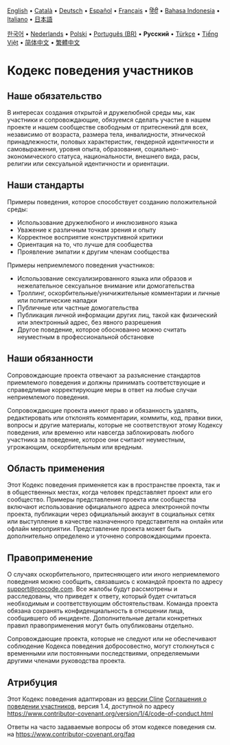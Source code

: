 [English](../../CODE_OF_CONDUCT.md) • [Català](../ca/CODE_OF_CONDUCT.md) • [Deutsch](../de/CODE_OF_CONDUCT.md) • [Español](../es/CODE_OF_CONDUCT.md) • [Français](../fr/CODE_OF_CONDUCT.md) • [हिंदी](../hi/CODE_OF_CONDUCT.md) • [Bahasa Indonesia](../id/CODE_OF_CONDUCT.md) • [Italiano](../it/CODE_OF_CONDUCT.md) • [日本語](../ja/CODE_OF_CONDUCT.md)

[한국어](../ko/CODE_OF_CONDUCT.md) • [Nederlands](../nl/CODE_OF_CONDUCT.md) • [Polski](../pl/CODE_OF_CONDUCT.md) • [Português (BR)](../pt-BR/CODE_OF_CONDUCT.md) • <b>Русский</b> • [Türkçe](../tr/CODE_OF_CONDUCT.md) • [Tiếng Việt](../vi/CODE_OF_CONDUCT.md) • [简体中文](../zh-CN/CODE_OF_CONDUCT.md) • [繁體中文](../zh-TW/CODE_OF_CONDUCT.md)

# Кодекс поведения участников

## Наше обязательство

В интересах создания открытой и дружелюбной среды мы, как участники и сопровождающие, обязуемся сделать участие в нашем проекте и нашем сообществе свободным от притеснений для всех, независимо от возраста, размера тела, инвалидности, этнической принадлежности, половых характеристик, гендерной идентичности и самовыражения, уровня опыта, образования, социально-экономического статуса, национальности, внешнего вида, расы, религии или сексуальной идентичности и ориентации.

## Наши стандарты

Примеры поведения, которое способствует созданию положительной среды:

- Использование дружелюбного и инклюзивного языка
- Уважение к различным точкам зрения и опыту
- Корректное восприятие конструктивной критики
- Ориентация на то, что лучше для сообщества
- Проявление эмпатии к другим членам сообщества

Примеры неприемлемого поведения участников:

- Использование сексуализированного языка или образов и нежелательное сексуальное внимание или
  домогательства
- Троллинг, оскорбительные/уничижительные комментарии и личные или политические нападки
- Публичные или частные домогательства
- Публикация личной информации других лиц, такой как физический или электронный
  адрес, без явного разрешения
- Другое поведение, которое обоснованно можно считать неуместным в
  профессиональной обстановке

## Наши обязанности

Сопровождающие проекта отвечают за разъяснение стандартов приемлемого
поведения и должны принимать соответствующие и справедливые корректирующие меры в
ответ на любые случаи неприемлемого поведения.

Сопровождающие проекта имеют право и обязанность удалять, редактировать или
отклонять комментарии, коммиты, код, правки вики, вопросы и другие материалы,
которые не соответствуют этому Кодексу поведения, или временно или
навсегда заблокировать любого участника за поведение, которое они считают неуместным,
угрожающим, оскорбительным или вредным.

## Область применения

Этот Кодекс поведения применяется как в пространстве проекта, так и в общественных местах,
когда человек представляет проект или его сообщество. Примеры
представления проекта или сообщества включают использование официального адреса электронной почты проекта,
публикации через официальный аккаунт в социальных сетях или выступление в качестве назначенного
представителя на онлайн или офлайн мероприятии. Представление проекта может быть
дополнительно определено и уточнено сопровождающими проекта.

## Правоприменение

О случаях оскорбительного, притесняющего или иного неприемлемого поведения можно
сообщить, связавшись с командой проекта по адресу support@roocode.com. Все жалобы
будут рассмотрены и расследованы, что приведет к ответу, который
будет считаться необходимым и соответствующим обстоятельствам. Команда проекта
обязана сохранять конфиденциальность в отношении лица, сообщившего об инциденте.
Дополнительные детали конкретных правил правоприменения могут быть опубликованы отдельно.

Сопровождающие проекта, которые не следуют или не обеспечивают соблюдение Кодекса поведения
добросовестно, могут столкнуться с временными или постоянными последствиями, определяемыми другими
членами руководства проекта.

## Атрибуция

Этот Кодекс поведения адаптирован из [версии Cline][cline_coc] [Соглашения о поведении участников][homepage], версия 1.4,
доступной по адресу https://www.contributor-covenant.org/version/1/4/code-of-conduct.html

[cline_coc]: https://github.com/cline/cline/blob/main/CODE_OF_CONDUCT.md
[homepage]: https://www.contributor-covenant.org

Ответы на часто задаваемые вопросы об этом кодексе поведения см. на
https://www.contributor-covenant.org/faq
